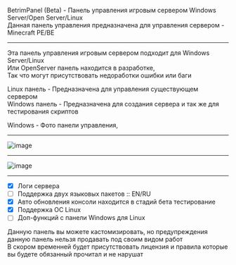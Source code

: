 BetrimPanel (Beta) - Панель управления игровым сервером Windows Server/Open Server/Linux                            
Данная панель управления предназначена для управления сервером - Minecraft PE/BE   

-------------

Эта панель управления игровым сервером подходит для Windows Server/Linux                                                             
Или OpenServer панель находится в разработке,                                                                                                                    
Так что могут присутствовать недоработки ошибки или баги

Linux панель - Предназначена для управления существующем сервером                                                                                                        
Windows панель - Предназначена для создания сервера и так же для тестирования скриптов

Windows - Фото панели управления,

-------------

![image](https://user-images.githubusercontent.com/79506370/195486822-aac185f0-5040-4117-9081-f9f2dab742fc.png)

-------------

![image](https://user-images.githubusercontent.com/79506370/195487032-1956d469-17e7-4526-8db1-43adb0dde445.png)

-------------

- [x] Логи сервера
- [ ] Поддержка двух языковых пакетов :: EN/RU
- [x] Авто обновления консоли находится в стадий бета тестирование
- [x] Поддержка ОС Linux
- [ ] Доп-функций с панели Windows для Linux
                                        
Данную панель вы можете кастомизировать, но предупреждения данную панель нельзя продавать под своим видом работ                                               
В скором временней будет присутствовать лицензия и правила которые вы будете обязанный прочитал и не нарушат
